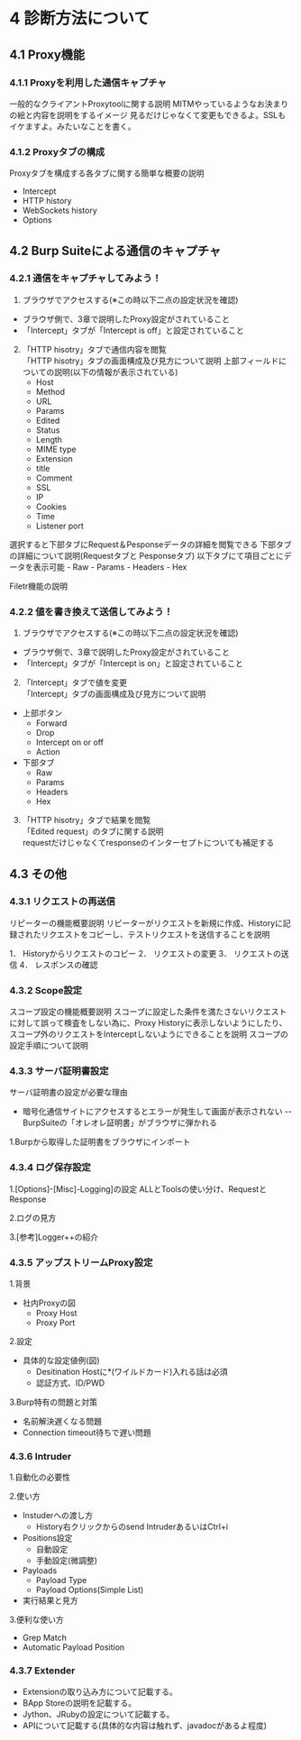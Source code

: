 # 4 診断方法について
## 4.1 Proxy機能
### 4.1.1 Proxyを利用した通信キャプチャ
一般的なクライアントProxytoolに関する説明
MITMやっているようなお決まりの絵と内容を説明をするイメージ
見るだけじゃなくて変更もできるよ。SSLもイケますよ。みたいなことを書く。

### 4.1.2 Proxyタブの構成
Proxyタブを構成する各タブに関する簡単な概要の説明
- Intercept
- HTTP history
- WebSockets history
- Options
 
## 4.2 Burp Suiteによる通信のキャプチャ
### 4.2.1 通信をキャプチャしてみよう！
1. ブラウザでアクセスする(※この時以下二点の設定状況を確認)
  - ブラウザ側で、3章で説明したProxy設定がされていること
  - 「Intercept」タブが「Intercept is off」と設定されていること
2. 「HTTP hisotry」タブで通信内容を閲覧  
  「HTTP hisotry」タブの画面構成及び見方について説明
  上部フィールドについての説明(以下の情報が表示されている)
    - Host
    - Method
    - URL
    - Params
    - Edited
    - Status
    - Length
    - MIME type
    - Extension
    - title
    - Comment
    - SSL
    - IP
    - Cookies
    - Time
    - Listener port

  選択すると下部タブにRequest＆Pesponseデータの詳細を閲覧できる
  下部タブの詳細について説明(Requestタブと Pesponseタブ)
  以下タブにて項目ごとにデータを表示可能
    - Raw
    - Params
    - Headers
    - Hex

  Filetr機能の説明

### 4.2.2 値を書き換えて送信してみよう！
1. ブラウザでアクセスする(※この時以下二点の設定状況を確認)
  - ブラウザ側で、3章で説明したProxy設定がされていること
  - 「Intercept」タブが「Intercept is on」と設定されていること
2. 「Intercept」タブで値を変更  
「Intercept」タブの画面構成及び見方について説明
  - 上部ボタン
    - Forward
    - Drop
    - Intercept on or off
    - Action
  - 下部タブ
    - Raw
    - Params
    - Headers
    - Hex
3. 「HTTP hisotry」タブで結果を閲覧  
「Edited request」のタブに関する説明    
requestだけじゃなくてresponseのインターセプトについても補足する

## 4.3 その他

### 4.3.1 リクエストの再送信

リピーターの機能概要説明
リピーターがリクエストを新規に作成、Historyに記録されたリクエストをコピーし、テストリクエストを送信することを説明

1． Historyからリクエストのコピー
2． リクエストの変更
3． リクエストの送信
4． レスポンスの確認

### 4.3.2 Scope設定

スコープ設定の機能概要説明
スコープに設定した条件を満たさないリクエストに対して誤って検査をしない為に、Proxy Historyに表示しないようにしたり、スコープ外のリクエストをInterceptしないようにできることを説明
スコープの設定手順について説明

### 4.3.3 サーバ証明書設定

サーバ証明書の設定が必要な理由

- 暗号化通信サイトにアクセスするとエラーが発生して画面が表示されない
-- BurpSuiteの「オレオレ証明書」がブラウザに弾かれる

1.Burpから取得した証明書をブラウザにインポート


### 4.3.4 ログ保存設定

1.[Options]-[Misc]-Logging]の設定
ALLとToolsの使い分け、RequestとResponse

2.ログの見方

3.[参考]Logger++の紹介

### 4.3.5 アップストリームProxy設定

1.背景
- 社内Proxyの図
  - Proxy Host
  - Proxy Port

2.設定
  - 具体的な設定値例(図)
    - Desitination Hostに*(ワイルドカード)入れる話は必須
    - 認証方式、ID/PWD

3.Burp特有の問題と対策
  - 名前解決遅くなる問題 
  - Connection timeout待ちで遅い問題

### 4.3.6 Intruder

1.自動化の必要性

2.使い方
  - Instuderへの渡し方
    - History右クリックからのsend IntruderあるいはCtrl+i
  - Positions設定
    - 自動設定
    - 手動設定(微調整)
  - Payloads
    - Payload Type 
    - Payload Options(Simple List)
  - 実行結果と見方

3.便利な使い方
  - Grep Match
  - Automatic Payload Position

### 4.3.7 Extender

- Extensionの取り込み方について記載する。
- BApp Storeの説明を記載する。
- Jython、JRubyの設定について記載する。
- APIについて記載する(具体的な内容は触れず、javadocがあるよ程度)

